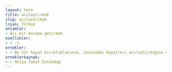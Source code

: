 ```yaml
---
layout: term
title: acılaştırmak
slug: acilastirmak
lisan: Türkçe
anlamlar:
- Acı bir duruma getirmek
ozellikler:
- - -i
ornekler:
- - Bu tür hayal kırıklıklarının, insandaki hayalleri acılaştırdığını da öğrenmişti.
orneklerkaynak:
- - Hülya Yakut Üstündağ
---
```


